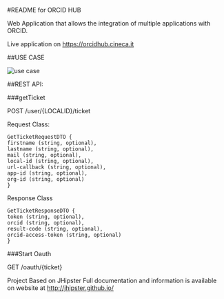 #README for ORCID HUB

Web Application that allows the integration of multiple applications with ORCID.

Live application on https://orcidhub.cineca.it

##USE CASE

![use case](http://i.imgur.com/SlQhIDu.png)


##REST API:

###getTicket

POST /user/{LOCALID}/ticket


Request Class:
```
GetTicketRequestDTO {
firstname (string, optional),
lastname (string, optional),
mail (string, optional),
local-id (string, optional),
url-callback (string, optional),
app-id (string, optional),
org-id (string, optional)
}
```

Response Class
```
GetTicketResponseDTO {
token (string, optional),
orcid (string, optional),
result-code (string, optional),
orcid-access-token (string, optional)
}
```

###Start Oauth

GET /oauth/{ticket}


Project Based on JHipster
Full documentation and information is available on website at http://jhipster.github.io/